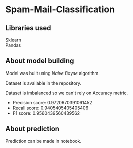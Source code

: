 # Spam-Mail-Classification

## Libraries used 
Sklearn  
Pandas

## About model building
Model was built using *Naive Bayse* algorithm.

Dataset is available in the repository.

Dataset is imbalanced so we can't rely on Accuracy metric.  
- Precision score:  0.9720670391061452   
- Recall score:  0.9405405405405406  
- F1 score:  0.9560439560439562  

## About prediction
Prediction can be made in notebook.

